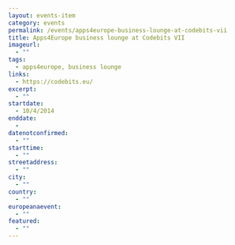 ```yaml
---
layout: events-item
category: events
permalink: /events/apps4europe-business-lounge-at-codebits-vii
title: Apps4Europe business lounge at Codebits VII
imageurl:
  - ""
tags:
  - apps4europe, business lounge
links:
  - https://codebits.eu/
excerpt:
  - ""
startdate:
  - 10/4/2014
enddate:
  - 
datenotconfirmed:
  - ""
starttime:
  - ""
streetaddress:
  - ""
city:
  - ""
country:
  - ""
europeanaevent:
  - ""
featured:
  - ""
---
```



